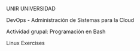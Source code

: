 UNIR UNIVERSIDAD

DevOps - Administración de Sistemas para la Cloud

Actividad grupal: Programación en Bash

Linux  Exercises 


